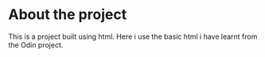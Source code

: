 # About the project

This is a project built using html. Here i use the basic html i have learnt  from the Odin project.
